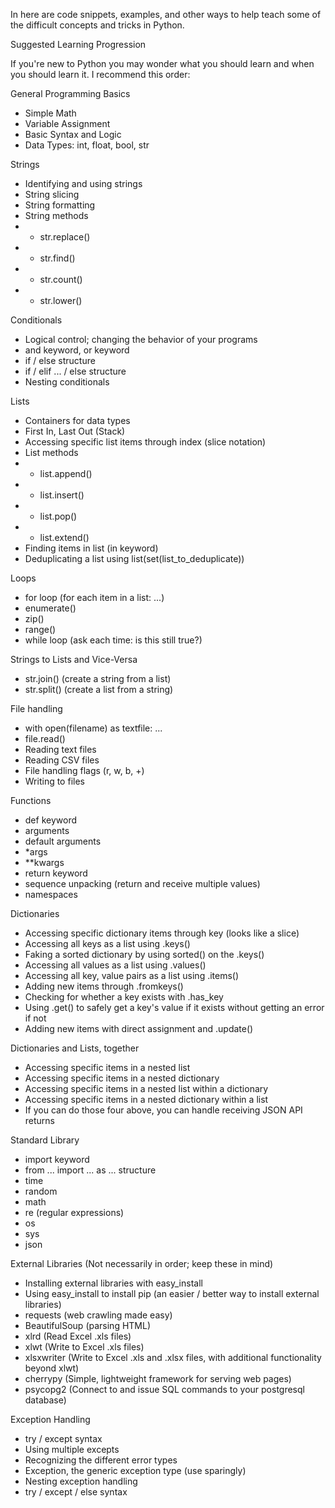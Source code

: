 In here are code snippets, examples, and other ways to help teach some of the difficult concepts and tricks in Python.

Suggested Learning Progression

If you're new to Python you may wonder what you should learn and when you should learn it.  I recommend this order:

General Programming Basics
- Simple Math
- Variable Assignment
- Basic Syntax and Logic
- Data Types: int, float, bool, str

Strings
- Identifying and using strings
- String slicing
- String formatting
- String methods
- - str.replace()
- - str.find()
- - str.count()
- - str.lower()

Conditionals
- Logical control; changing the behavior of your programs
- and keyword, or keyword
- if / else structure
- if / elif ... / else structure
- Nesting conditionals

Lists
- Containers for data types
- First In, Last Out (Stack)
- Accessing specific list items through index (slice notation)
- List methods
- - list.append()
- - list.insert()
- - list.pop()
- - list.extend()
- Finding items in list (in keyword)
- Deduplicating a list using list(set(list_to_deduplicate))

Loops
- for loop (for each item in a list: ...)
- enumerate()
- zip()
- range()
- while loop (ask each time: is this still true?)

Strings to Lists and Vice-Versa
- str.join() (create a string from a list)
- str.split() (create a list from a string)

File handling
- with open(filename) as textfile: ...
- file.read()
- Reading text files 
- Reading CSV files
- File handling flags (r, w, b, +)
- Writing to files

Functions
- def keyword
- arguments
- default arguments
- *args
- **kwargs
- return keyword
- sequence unpacking (return and receive multiple values)
- namespaces

Dictionaries
- Accessing specific dictionary items through key (looks like a slice)
- Accessing all keys as a list using .keys()
- Faking a sorted dictionary by using sorted() on the .keys()
- Accessing all values as a list using .values()
- Accessing all key, value pairs as a list using .items()
- Adding new items through .fromkeys()
- Checking for whether a key exists with .has_key
- Using .get() to safely get a key's value if it exists without getting an error if not
- Adding new items with direct assignment and .update()

Dictionaries and Lists, together
- Accessing specific items in a nested list
- Accessing specific items in a nested dictionary
- Accessing specific items in a nested list within a dictionary
- Accessing specific items in a nested dictionary within a list
- If you can do those four above, you can handle receiving JSON API returns

Standard Library
- import keyword
- from ... import ... as ... structure
- time
- random
- math
- re (regular expressions)
- os
- sys
- json

External Libraries (Not necessarily in order; keep these in mind)
- Installing external libraries with easy_install
- Using easy_install to install pip (an easier / better way to install external libraries)
- requests (web crawling made easy)
- BeautifulSoup (parsing HTML)
- xlrd (Read Excel .xls files)
- xlwt (Write to Excel .xls files)
- xlsxwriter (Write to Excel .xls and .xlsx files, with additional functionality beyond xlwt)
- cherrypy (Simple, lightweight framework for serving web pages)
- psycopg2 (Connect to and issue SQL commands to your postgresql database)

Exception Handling
- try / except syntax
- Using multiple excepts
- Recognizing the different error types
- Exception, the generic exception type (use sparingly)
- Nesting exception handling
- try / except / else syntax